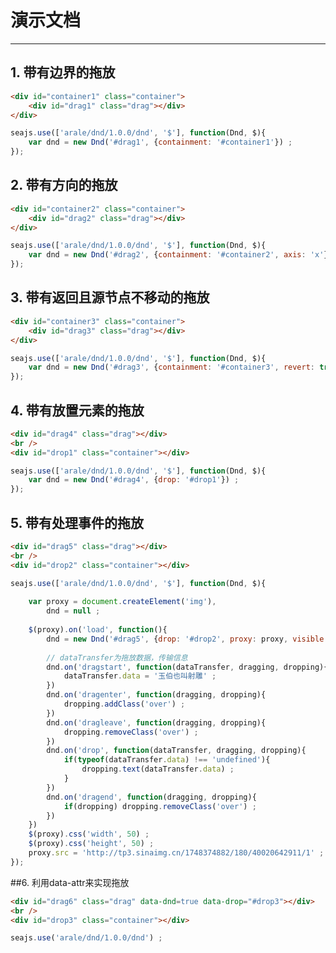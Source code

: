 # 演示文档

---


<style>
    .container {width:500px; height:200px; background:#CCC;}
    .drag {width:50px; height:50px; background:#07B1EE;}
    .over {border:2px dashed #000;}
</style>




## 1. 带有边界的拖放

````html
<div id="container1" class="container">
    <div id="drag1" class="drag"></div>
</div>
````

````javascript
seajs.use(['arale/dnd/1.0.0/dnd', '$'], function(Dnd, $){
    var dnd = new Dnd('#drag1', {containment: '#container1'}) ;
});
````

## 2. 带有方向的拖放

````html
<div id="container2" class="container">
    <div id="drag2" class="drag"></div>
</div>
````

````javascript
seajs.use(['arale/dnd/1.0.0/dnd', '$'], function(Dnd, $){
    var dnd = new Dnd('#drag2', {containment: '#container2', axis: 'x'}) ;
});
````


## 3. 带有返回且源节点不移动的拖放

````html
<div id="container3" class="container">
    <div id="drag3" class="drag"></div>
</div>
````

````javascript
seajs.use(['arale/dnd/1.0.0/dnd', '$'], function(Dnd, $){
    var dnd = new Dnd('#drag3', {containment: '#container3', revert: true, revertDuration: 600, visible: true}) ;
});
````

## 4. 带有放置元素的拖放

````html
<div id="drag4" class="drag"></div>
<br />
<div id="drop1" class="container"></div>
````

````javascript
seajs.use(['arale/dnd/1.0.0/dnd', '$'], function(Dnd, $){
    var dnd = new Dnd('#drag4', {drop: '#drop1'}) ;
});
````

## 5. 带有处理事件的拖放

````html
<div id="drag5" class="drag"></div>
<br />
<div id="drop2" class="container"></div>
````

````javascript
seajs.use(['arale/dnd/1.0.0/dnd', '$'], function(Dnd, $){
    
    var proxy = document.createElement('img'),
        dnd = null ;
     
    $(proxy).on('load', function(){
        dnd = new Dnd('#drag5', {drop: '#drop2', proxy: proxy, visible: true, revert: true}) ;
        
        // dataTransfer为拖放数据，传输信息
        dnd.on('dragstart', function(dataTransfer, dragging, dropping){
            dataTransfer.data = '玉伯也叫射雕' ;
        })
        dnd.on('dragenter', function(dragging, dropping){
            dropping.addClass('over') ;
        })
        dnd.on('dragleave', function(dragging, dropping){
            dropping.removeClass('over') ;
        })
        dnd.on('drop', function(dataTransfer, dragging, dropping){
            if(typeof(dataTransfer.data) !== 'undefined'){
                dropping.text(dataTransfer.data) ;
            }
        })
        dnd.on('dragend', function(dragging, dropping){
            if(dropping) dropping.removeClass('over') ;
        })
    })
    $(proxy).css('width', 50) ;
    $(proxy).css('height', 50) ;
    proxy.src = 'http://tp3.sinaimg.cn/1748374882/180/40020642911/1' ;
});
````


##6. 利用data-attr来实现拖放

````html
<div id="drag6" class="drag" data-dnd=true data-drop="#drop3"></div>
<br />
<div id="drop3" class="container"></div>
````

````javascript
seajs.use('arale/dnd/1.0.0/dnd') ;
````













